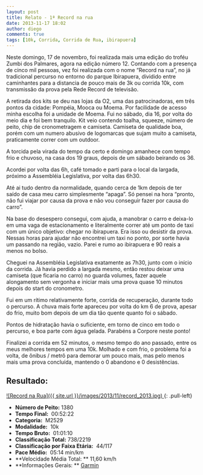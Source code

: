 ```yaml
---
layout: post
title: Relato - 1ª Record na rua
date: 2013-11-17 18:02
author: diego
comments: true
tags: [10k, Corrida, Corrida de Rua, ibirapuera]
---
```


Neste domingo, 17 de novembro, foi realizada mais uma edição do troféu Zumbi dos Palmares, agora na edição número 12. Contando com a presença de cinco mil pessoas, vez foi realizada com o nome “Record na rua”, no já tradicional percurso no entorno do parque Ibirapuera, dividido entre caminhantes para a distancia de pouco mais de 3k ou corrida 10k, com transmissão da prova pela Rede Record de televisão.

A retirada dos kits se deu nas lojas da O2, uma das patrocinadoras, em três pontos da cidade: Pompéia, Mooca ou Moema. Por facilidade de acesso minha escolha foi a unidade de Moema. Fui no sábado, dia 16, por volta do meio dia e foi bem tranquilo. Kit veio contendo toalha, squeeze, número de peito, chip de cronometragem e camiseta. Camiseta de qualidade boa, porém com um numero abusivo de logomarcas que sujam muito a camiseta, praticamente correr com um outdoor.

A torcida pela virada do tempo da certo e domingo amanhece com tempo frio e chuvoso, na casa dos 19 graus, depois de um sábado beirando os 36.

Acordei por volta das 6h, café tomado e parti para o local da largada, próximo a Assembléia Legislativa, por volta das 6h30. 

Até ai tudo dentro da normalidade, quando cerca de 1km depois de ter saído de casa meu carro simplesmente “apaga”. Só pensei na hora “pronto, não fui viajar por causa da prova e não vou conseguir fazer por causa do carro”. 

Na base do desespero consegui, com ajuda, a manobrar o carro e deixa-lo em uma vaga de estacionamento e literalmente correr até um ponto de taxi com um único objetivo: chegar no ibirapuera. Era isso ou desistir da prova. Nessas horas para ajudar não encontrei um taxi no ponto, por sorte havia um passando na região, vazio. Parei e rumo ao ibirapuera e 90 reais a menos no bolso.

Cheguei na Assembléia Legislativa exatamente as 7h30, junto com o início da corrida. Já havia perdido a largada mesmo, então restou deixar uma camiseta (que ficaria no carro) no guarda volumes, fazer aquele alongamento sem vergonha e iniciar mais uma prova quase 10 minutos depois do start do cronometro.

Fui em um rítimo relativamente forte, corrida de recuperação, durante todo o percurso. A chuva mais forte apareceu por volta do km 6 de prova, apesar do frio, muito bom depois de um dia tão quente quanto foi o sábado.

Pontos de hidratação havia o suficiente, em torno de cinco em todo o percurso, e boa parte com água gelada. Parabéns a Corpore neste ponto!

Finalizei a corrida em 52 minutos, o mesmo tempo do ano passado, entre os meus melhores tempos em uma 10k. Molhado e com frio, o problema foi a volta, de ônibus / metrô para demorar um pouco mais, mas pelo menos mais uma prova concluída, mantendo o 0 abandono e 0 desistências. 

## Resultado:

<a href="/images/2013/11/record_2013_big.jpg">
![Record na Rua]({{ site.url }}/images/2013/11/record_2013.jpg)
</a>
{: .pull-left}

* **Número de Peito:**  1380
* **Tempo Final:**  00:52:22
* **Categoria:**  M2529
* **Modalidade:**  10k
* **Tempo Bruto:**  01:01:10
* **Classificação Total:**  738/2219
* **Classificação por Faixa Etária:**  44/117
* **Pace Médio:**  05:14 min/km
* **Velocidade Média Total: **  11,60 km/h
* **Informações Gerais: ** <a href="http://connect.garmin.com/activity/405516024" target="_blank">Garmin</a>
